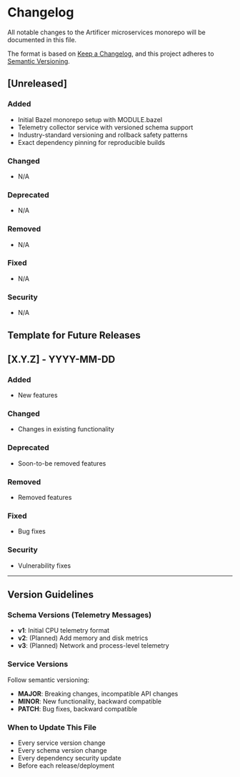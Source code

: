 # Changelog

All notable changes to the Artificer microservices monorepo will be documented in this file.

The format is based on [Keep a Changelog](https://keepachangelog.com/en/1.0.0/),
and this project adheres to [Semantic Versioning](https://semver.org/spec/v2.0.0.html).

## [Unreleased]

### Added
- Initial Bazel monorepo setup with MODULE.bazel
- Telemetry collector service with versioned schema support
- Industry-standard versioning and rollback safety patterns
- Exact dependency pinning for reproducible builds

### Changed
- N/A

### Deprecated
- N/A

### Removed
- N/A

### Fixed
- N/A

### Security
- N/A

## Template for Future Releases

## [X.Y.Z] - YYYY-MM-DD

### Added
- New features

### Changed
- Changes in existing functionality

### Deprecated
- Soon-to-be removed features

### Removed
- Removed features

### Fixed
- Bug fixes

### Security
- Vulnerability fixes

---

## Version Guidelines

### Schema Versions (Telemetry Messages)
- **v1**: Initial CPU telemetry format
- **v2**: (Planned) Add memory and disk metrics
- **v3**: (Planned) Network and process-level telemetry

### Service Versions
Follow semantic versioning:
- **MAJOR**: Breaking changes, incompatible API changes
- **MINOR**: New functionality, backward compatible
- **PATCH**: Bug fixes, backward compatible

### When to Update This File
- Every service version change
- Every schema version change  
- Every dependency security update
- Before each release/deployment
